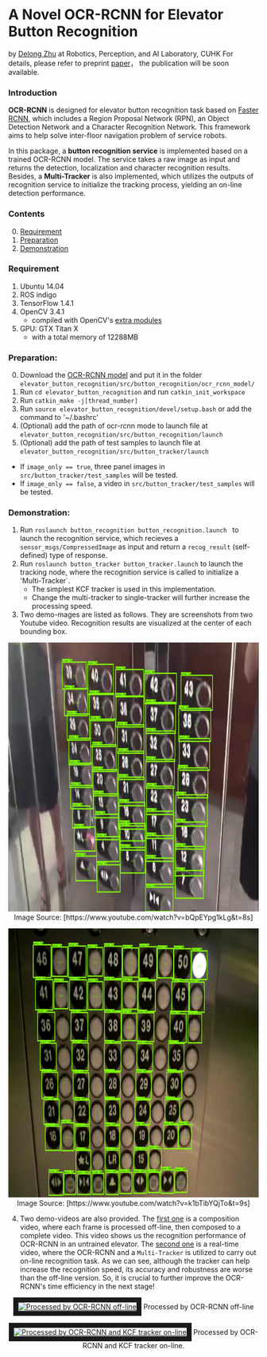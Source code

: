 # A Novel OCR-RCNN for Elevator Button Recognition

by [Delong Zhu](http://www.ee.cuhk.edu.hk/~dlzhu/) at Robotics, Perception, and AI Laboratory, CUHK
For details, please refer to preprint [paper](http://www.ee.cuhk.edu.hk/~tgli/TingguangLi_files/IROS18_2028_FI.pdf)， the publication will be soon available.

### Introduction

**OCR-RCNN** is designed for elevator button recognition task based on [Faster RCNN](http://arxiv.org/abs/1506.01497), which includes a Region Proposal Network (RPN), an Object Detection Network and a Character Recognition Network. This framework aims to help solve inter-floor navigation problem of service robots.

In this package, a **button recognition service** is implemented based on a trained OCR-RCNN model. The service takes a raw image as input and returns the detection, localization and character recognition results. Besides, a **Multi-Tracker** is also implemented, which utilizes the outputs of recognition service to initialize the tracking process, yielding an on-line detection performance.


### Contents
0. [Requirement](#requirement)
0. [Preparation](#Preparation)
0. [Demonstration](#Demonstration)

### Requirement

1. Ubuntu 14.04
2. ROS indigo
2. TensorFlow 1.4.1
0.	OpenCV 3.4.1
     - compiled with OpenCV's [extra modules](https://github.com/opencv/opencv_contrib)
2.	GPU: GTX Titan X
	- with a total memory of 12288MB

### Preparation:
0.	Download the [OCR-RCNN model](https://drive.google.com/file/d/1SM3p5NW6k2R04Bn72T1veE8hJSNnbvzf/view?usp=sharing) and put it in the folder `elevator_button_recognition/src/button_recognition/ocr_rcnn_model/`
0.	Run `cd elevator_button_recognition` and run `catkin_init_workspace`
0.	Run `catkin_make -j[thread_number]`
1.	Run `source elevator_button_recognition/devel/setup.bash` or add the command to '~/.bashrc'
2.	(Optional) add the path of ocr-rcnn mode to launch file at `elevator_button_recognition/src/button_recognition/launch`
3.	(Optional) add the path of test samples to launch file at `elevator_button_recognition/src/button_tracker/launch`
   - If `image_only == true`, three panel images in `src/button_tracker/test_samples` will be tested.
   - If `image_only == false`, a video in `src/button_tracker/test_samples` will be tested.

### Demonstration:
1.	Run `roslaunch button_recognition button_recognition.launch ` to launch the recognition service, which recieves a `sensor_msgs/CompressedImage` as input and return a `recog_result` (self-defined) type of response.
2.	Run `roslaunch button_tracker button_tracker.launch` to launch the tracking node, where the recognition service is called to initialize a 'Multi-Tracker`.
    - The simplest KCF tracker is used in this implementation.
    - Change the multi-tracker to single-tracker will further increase the processing speed.
3. Two demo-mages are listed as follows. They are screenshots from two Youtube video. Recognition results are visualized at the center of each bounding box.

  <p align="center">
    <img src="demos/sample-1.jpg" width=960 height=540>
    Image Source: [https://www.youtube.com/watch?v=bQpEYpg1kLg&t=8s]
  </p>
  <p align="center">
    <img src="demos/sample-2.jpg" width=960 height=540>
    Image Source: [https://www.youtube.com/watch?v=k1bTibYQjTo&t=9s]
  </p>

4. Two demo-videos are also provided. The [first one](https://www.youtube.com/watch?v=2iRoNHpzLl0) is a composition video, where each frame is processed off-line, then composed to a complete video. This video shows us the recognition performance of OCR-RCNN in an untrained elevator. The [second one](https://www.youtube.com/watch?v=fR4KnNOLeNs) is a real-time video, where the OCR-RCNN and a `Multi-Tracker` is utilized to carry out on-line recognition task. As we can see, although the tracker can help increase the recognition speed, its accuracy and robustness are worse than the off-line version. So, it is crucial to further improve the OCR-RCNN's time efficiency in the next stage!

  <p align="center">
  <a href="https://www.youtube.com/watch?v=2iRoNHpzLl0" target="Processed by OCR-RCNN off-line"><img src="https://img.youtube.com/vi/2iRoNHpzLl0/0.jpg"
  alt="Processed by OCR-RCNN off-line" width="960" height="540" border="10" /></a>
  Processed by OCR-RCNN off-line
  </p>
  <p align="center">
  <a href="https://www.youtube.com/watch?v=fR4KnNOLeNs" target="Processed by OCR-RCNN and KCF tracker on-line"><img src="https://img.youtube.com/vi/fR4KnNOLeNs/0.jpg"
  alt="Processed by OCR-RCNN and KCF tracker on-line" width="960" height="540" border="10" /></a>
  Processed by OCR-RCNN and KCF tracker on-line.
  </p>
